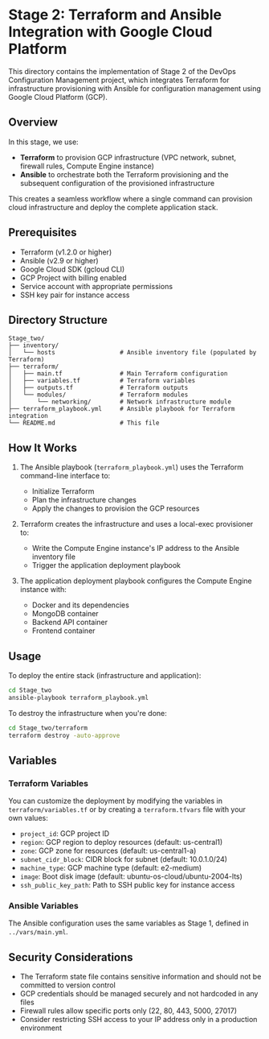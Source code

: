 # Stage 2: Terraform and Ansible Integration with Google Cloud Platform

This directory contains the implementation of Stage 2 of the DevOps Configuration Management project, which integrates Terraform for infrastructure provisioning with Ansible for configuration management using Google Cloud Platform (GCP).

## Overview

In this stage, we use:
- **Terraform** to provision GCP infrastructure (VPC network, subnet, firewall rules, Compute Engine instance)
- **Ansible** to orchestrate both the Terraform provisioning and the subsequent configuration of the provisioned infrastructure

This creates a seamless workflow where a single command can provision cloud infrastructure and deploy the complete application stack.

## Prerequisites

- Terraform (v1.2.0 or higher)
- Ansible (v2.9 or higher)
- Google Cloud SDK (gcloud CLI)
- GCP Project with billing enabled
- Service account with appropriate permissions
- SSH key pair for instance access

## Directory Structure

```
Stage_two/
├── inventory/
│   └── hosts                  # Ansible inventory file (populated by Terraform)
├── terraform/
│   ├── main.tf                # Main Terraform configuration
│   ├── variables.tf           # Terraform variables
│   ├── outputs.tf             # Terraform outputs
│   └── modules/               # Terraform modules
│       └── networking/        # Network infrastructure module
├── terraform_playbook.yml     # Ansible playbook for Terraform integration
└── README.md                  # This file
```

## How It Works

1. The Ansible playbook (`terraform_playbook.yml`) uses the Terraform command-line interface to:
   - Initialize Terraform
   - Plan the infrastructure changes
   - Apply the changes to provision the GCP resources

2. Terraform creates the infrastructure and uses a local-exec provisioner to:
   - Write the Compute Engine instance's IP address to the Ansible inventory file
   - Trigger the application deployment playbook

3. The application deployment playbook configures the Compute Engine instance with:
   - Docker and its dependencies
   - MongoDB container
   - Backend API container
   - Frontend container

## Usage

To deploy the entire stack (infrastructure and application):

```bash
cd Stage_two
ansible-playbook terraform_playbook.yml
```

To destroy the infrastructure when you're done:

```bash
cd Stage_two/terraform
terraform destroy -auto-approve
```

## Variables

### Terraform Variables

You can customize the deployment by modifying the variables in `terraform/variables.tf` or by creating a `terraform.tfvars` file with your own values:

- `project_id`: GCP project ID
- `region`: GCP region to deploy resources (default: us-central1)
- `zone`: GCP zone for resources (default: us-central1-a)
- `subnet_cidr_block`: CIDR block for subnet (default: 10.0.1.0/24)
- `machine_type`: GCP machine type (default: e2-medium)
- `image`: Boot disk image (default: ubuntu-os-cloud/ubuntu-2004-lts)
- `ssh_public_key_path`: Path to SSH public key for instance access

### Ansible Variables

The Ansible configuration uses the same variables as Stage 1, defined in `../vars/main.yml`.

## Security Considerations

- The Terraform state file contains sensitive information and should not be committed to version control
- GCP credentials should be managed securely and not hardcoded in any files
- Firewall rules allow specific ports only (22, 80, 443, 5000, 27017)
- Consider restricting SSH access to your IP address only in a production environment
